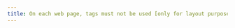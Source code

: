 ```yaml
---
title: On each web page, tags must not be used [only for layout purposes](#only-for-layout-purposes). Is this rule respected?
---
```

